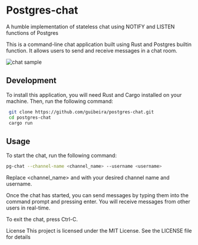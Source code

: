 # Postgres-chat

A humble implementation of stateless chat using NOTIFY and LISTEN functions of Postgres

This is a command-line chat application built using Rust and Postgres builtin function. It allows users to send and receive messages in a chat room.

![chat sample](https://github.com/guibeira/postgres-chat/raw/main/image/pg_chat.gif "sample")
## Development
To install this application, you will need Rust and Cargo installed on your machine. Then, run the following command:

```bash
 git clone https://github.com/guibeira/postgres-chat.git
 cd postgres-chat
 cargo run
```
## Usage
To start the chat, run the following command:

```bash
pg-chat --channel-name <channel_name> --username <username>
``` 
Replace <channel_name> and <username> with your desired channel name and username.

Once the chat has started, you can send messages by typing them into the command prompt and pressing enter. You will receive messages from other users in real-time.

To exit the chat, press Ctrl-C.

License
This project is licensed under the MIT License. See the LICENSE file for details
